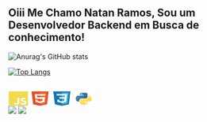 ## Oiii Me Chamo Natan Ramos, Sou um Desenvolvedor Backend em Busca de conhecimento!
![Anurag's GitHub stats](https://github-readme-stats.vercel.app/api?username=NatanRamosFerreira&show_icons=true&theme=dark)

[![Top Langs](https://github-readme-stats.vercel.app/api/top-langs/?username=NatanRamosFerreira&hide_progress=true&theme=dark)](https://github.com/NatanRamosFerreira/github-readme-stats)

<div style="display: inline_block"><br>
  <img align="center" alt="Natan-Js" height="30" width="40" src="https://raw.githubusercontent.com/devicons/devicon/master/icons/javascript/javascript-plain.svg">
  <img align="center" alt="Natan-HTML" height="30" width="40" src="https://raw.githubusercontent.com/devicons/devicon/master/icons/html5/html5-original.svg">
  <img align="center" alt="Natan-CSS" height="30" width="40" src="https://raw.githubusercontent.com/devicons/devicon/master/icons/css3/css3-original.svg">
  <img align="center" alt="Rafa-Python" height="30" width="40" src="https://raw.githubusercontent.com/devicons/devicon/master/icons/python/python-original.svg">

<div> 
  <a href = "mailto:natanferreira.dev@gmail.com"><img src="https://img.shields.io/badge/-Gmail-%23333?style=for-the-badge&logo=gmail&logoColor=white" target="_blank"></a>
  <a href="https://www.linkedin.com/in/natan-ramos-ferreira-02128b240/" target="_blank"><img src="https://img.shields.io/badge/-LinkedIn-%230077B5?style=for-the-badge&logo=linkedin&logoColor=white" target="_blank"></a> 
</div>
